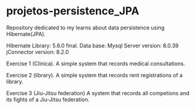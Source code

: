 # projetos-persistence_JPA
Repository dedicated to my learns about data persistence using Hibernate(JPA).

Hibernate Library: 5.6.0 final.
Data base: Mysql
Server version: 8.0.39
jConnector version: 8.2.0

Exercise 1 (Clinica).
A simple system that records medical consultations.

Exercise 2 (library).
A simple system that records rent registrations of a library.

Exercise 3 (Jiu-Jitsu federation) 
A system that records all competions and its fights of a Jiu-Jitsu federation.
